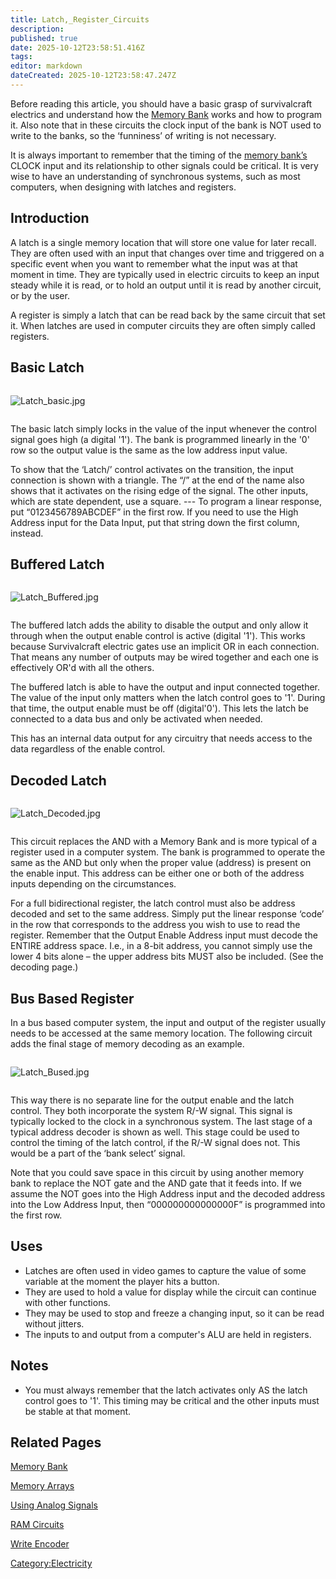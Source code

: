 ```yaml
---
title: Latch,_Register_Circuits
description: 
published: true
date: 2025-10-12T23:58:51.416Z
tags: 
editor: markdown
dateCreated: 2025-10-12T23:58:47.247Z
---
```


Before reading this article, you should have a basic grasp of
survivalcraft electrics and understand how the [Memory
Bank](Memory_Bank "wikilink") works and how to program it. Also note
that in these circuits the clock input of the bank is NOT used to write
to the banks, so the ‘funniness’ of writing is not necessary.

It is always important to remember that the timing of the [memory
bank’s](Memory_Bank "wikilink") CLOCK input and its relationship to
other signals could be critical. It is very wise to have an
understanding of synchronous systems, such as most computers, when
designing with latches and registers.

## Introduction

A latch is a single memory location that will store one value for later
recall. They are often used with an input that changes over time and
triggered on a specific event when you want to remember what the input
was at that moment in time. They are typically used in electric circuits
to keep an input steady while it is read, or to hold an output until it
is read by another circuit, or by the user.

A register is simply a latch that can be read back by the same circuit
that set it. When latches are used in computer circuits they are often
simply called registers.

## Basic Latch

<div style="overflow:hidden">

![Latch_basic.jpg](Latch_basic.jpg "Latch_basic.jpg")

</div>

The basic latch simply locks in the value of the input whenever the
control signal goes high (a digital '1'). The bank is programmed
linearly in the '0' row so the output value is the same as the low
address input value.

To show that the ‘Latch/’ control activates on the transition, the input
connection is shown with a triangle. The “/” at the end of the name also
shows that it activates on the rising edge of the signal. The other
inputs, which are state dependent, use a square. --- To program a linear
response, put “0123456789ABCDEF” in the first row. If you need to use
the High Address input for the Data Input, put that string down the
first column, instead.

## Buffered Latch

<div style="overflow:hidden">

![Latch_Buffered.jpg](Latch_Buffered.jpg "Latch_Buffered.jpg")

</div>

The buffered latch adds the ability to disable the output and only allow
it through when the output enable control is active (digital '1'). This
works because Survivalcraft electric gates use an implicit OR in each
connection. That means any number of outputs may be wired together and
each one is effectively OR'd with all the others.

The buffered latch is able to have the output and input connected
together. The value of the input only matters when the latch control
goes to '1'. During that time, the output enable must be off
(digital'0'). This lets the latch be connected to a data bus and only be
activated when needed.

This has an internal data output for any circuitry that needs access to
the data regardless of the enable control.

## Decoded Latch

<div style="overflow:hidden">

![Latch_Decoded.jpg](Latch_Decoded.jpg "Latch_Decoded.jpg")

</div>

This circuit replaces the AND with a Memory Bank and is more typical of
a register used in a computer system. The bank is programmed to operate
the same as the AND but only when the proper value (address) is present
on the enable input. This address can be either one or both of the
address inputs depending on the circumstances.

For a full bidirectional register, the latch control must also be
address decoded and set to the same address. Simply put the linear
response ‘code’ in the row that corresponds to the address you wish to
use to read the register. Remember that the Output Enable Address input
must decode the ENTIRE address space. I.e., in a 8-bit address, you
cannot simply use the lower 4 bits alone – the upper address bits MUST
also be included. (See the decoding page.)

## Bus Based Register

In a bus based computer system, the input and output of the register
usually needs to be accessed at the same memory location. The following
circuit adds the final stage of memory decoding as an example.

<div style="overflow:hidden">

![Latch_Bused.jpg](Latch_Bused.jpg "Latch_Bused.jpg")

</div>

This way there is no separate line for the output enable and the latch
control. They both incorporate the system R/-W signal. This signal is
typically locked to the clock in a synchronous system. The last stage of
a typical address decoder is shown as well. This stage could be used to
control the timing of the latch control, if the R/-W signal does not.
This would be a part of the ‘bank select’ signal.

Note that you could save space in this circuit by using another memory
bank to replace the NOT gate and the AND gate that it feeds into. If we
assume the NOT goes into the High Address input and the decoded address
into the Low Address Input, then “000000000000000F” is programmed into
the first row.

## Uses

  - Latches are often used in video games to capture the value of some
    variable at the moment the player hits a button.
  - They are used to hold a value for display while the circuit can
    continue with other functions.
  - They may be used to stop and freeze a changing input, so it can be
    read without jitters.
  - The inputs to and output from a computer's ALU are held in
    registers.

## Notes

  - You must always remember that the latch activates only AS the latch
    control goes to '1'. This timing may be critical and the other
    inputs must be stable at that moment.

## Related Pages

[Memory Bank](Memory_Bank "wikilink")

[Memory Arrays](Memory_Arrays "wikilink")

[Using Analog Signals](Using_Analog_Signals "wikilink")

[RAM Circuits](RAM_Circuits "wikilink")

[Write Encoder](Write_Encoder "wikilink")

[Category:Electricity](Category:Electricity "wikilink")